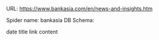 URL: https://www.bankasia.com/en/news-and-insights.htm

Spider name: bankasia
DB Schema:

date
title
link
content
